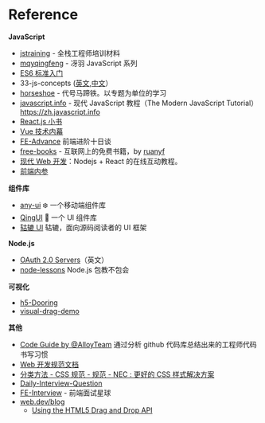 # Reference

**JavaScript**

- [jstraining](https://github.com/ruanyf/jstraining) - 全栈工程师培训材料
- [mqyqingfeng](https://github.com/mqyqingfeng/Blog) - 冴羽 JavaScript 系列
- [ES6 标准入门](https://es6.ruanyifeng.com/)
- 33-js-concepts ([英文](https://github.com/leonardomso/33-js-concepts),[中文](https://github.com/stephentian/33-js-concepts)）
- [horseshoe](https://github.com/veedrin/horseshoe) - 代号马蹄铁。以专题为单位的学习
- [javascript.info](https://github.com/javascript-tutorial/zh.javascript.info) - 现代 JavaScript 教程（The Modern JavaScript Tutorial） https://zh.javascript.info
- [React.js 小书](http://huziketang.mangojuice.top/books/react/)
- [Vue 技术内幕](http://caibaojian.com/vue-design/art/)
- [FE-Advance](https://github.com/junyux/FE-Advance) 前端进阶十日谈
- [free-books](https://github.com/ruanyf/free-books) - 互联网上的免费书籍，by [ruanyf](https://github.com/ruanyf)
- [现代 Web 开发](https://fullstackopen.com/zh/)：Nodejs + React 的在线互动教程。
- [前端内参](https://github.com/coffe1891/frontend-hard-mode-interview)

**组件库**

- [any-ui](https://github.com/any86/any-ui) ❄️ 一个移动端组件库
- [QingUI](https://github.com/veedrin/qing) 🍧 一个 UI 组件库
- [轱辘 UI](https://github.com/FrankFang/gulu) 轱辘，面向源码阅读者的 UI 框架

**Node.js**

- [OAuth 2.0 Servers](https://www.oauth.com/)（英文）
- [node-lessons](https://github.com/alsotang/node-lessons) Node.js 包教不包会

**可视化**

- [h5-Dooring](https://github.com/MrXujiang/h5-Dooring)
- [visual-drag-demo](https://github.com/woai3c/visual-drag-demo)

**其他**

- [Code Guide by @AlloyTeam](https://alloyteam.github.io/CodeGuide/) 通过分析 github 代码库总结出来的工程师代码书写习惯
- [Web 开发规范文档](https://www.kancloud.cn/chandler/css-code-guide/50867)
- [分类方法 - CSS 规范 - 规范 - NEC : 更好的 CSS 样式解决方案](http://nec.netease.com/standard/css-sort.html)
- [Daily-Interview-Question](https://github.com/Advanced-Frontend/Daily-Interview-Question)
- [FE-Interview](https://github.com/lgwebdream/FE-Interview) - 前端面试星球
- [web.dev/blog](https://web.dev/blog/)
  - [Using the HTML5 Drag and Drop API](https://web.dev/drag-and-drop/)
